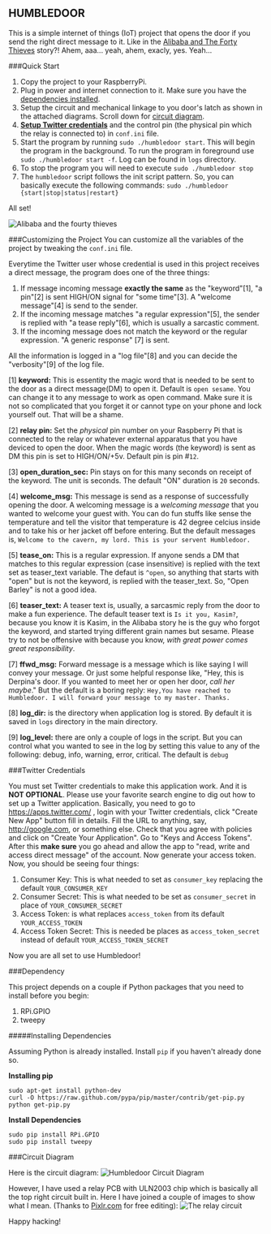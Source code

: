 HUMBLEDOOR
----------

This is a simple internet of things (IoT) project that opens the door if you send the right direct message to it. Like in the [Alibaba and The Forty Thieves](http://www.gutenberg.org/files/37679/37679-h/37679-h.htm) story?! Ahem, aaa... yeah, ahem, exacly, yes. Yeah...

###Quick Start

1. Copy the project to your RaspberryPi.
2. Plug in power and internet connection to it. Make sure you have the [dependencies installed](#dependency).
3. Setup the circuit and mechanical linkage to you door's latch as shown in the attached diagrams. Scroll down for [circuit diagram](#circuit-diagram).
4. **[Setup Twitter credentials](#twitter-credentials)** and the control pin (the physical pin which the relay is connected to) in `conf.ini` file.
5. Start the program by running `sudo ./humbledoor start`. This will begin the program in the background. To run the program in foreground use `sudo ./humbledoor start -f`. Log can be found in `logs` directory.
6. To stop the program you will need to execute `sudo ./humbledoor stop`
7. The `humbledoor` script follows the init script pattern. So, you can basically execute the following commands: `sudo ./humbledoor {start|stop|status|restart}`

All set!

![Alibaba and the fourty thieves](http://i.imgur.com/1tpIohz.jpg)

###Customizing the Project
You can customize all the variables of the project by tweaking the `conf.ini` file.

Everytime the Twitter user whose credential is used in this project receives a direct message, the program does one of the three things:

1. If message incoming message **exactly the same** as the "keyword"[1], "a pin"[2] is sent HIGH/ON signal for "some time"[3]. A "welcome message"[4] is send to the sender.
2. If the incoming message matches "a regular expression"[5], the sender is replied with "a tease reply"[6], which is usually a sarcastic comment.
3. If the incoming message does not match the keyword or the regular expression. "A generic response" [7] is sent.

All the information is logged in a "log file"[8] and you can decide the "verbosity"[9] of the log file.


[1] **keyword:** This is essentity the magic word that is needed to be sent to the door as a direct message(DM) to open it. Default is `open sesame`. You can change it to any message to work as open command. Make sure it is not so complicated that you forget it or cannot type on your phone and lock yourself out. That will be a shame.

[2] **relay pin:** Set the _physical_ pin number on your Raspberry Pi that is connected to the relay or whatever external apparatus that you have deviced to open the door. When the magic words (the keyword) is sent as DM this pin is set to HIGH/ON/+5v. Default pin is pin #`12`.

[3] **open_duration_sec:** Pin stays on for this many seconds on receipt of the keyword. The unit is seconds. The default "ON" duration is `20` seconds.

[4] **welcome_msg:** This message is send as a response of successfully opening the door. A welcoming message is a _welcoming message_ that you wanted to welcome your guest with. You can do fun stuffs like sense the temperature and tell the visitor that temperature is 42 degree celcius inside and to take his or her jacket off before entering. But the default messages is, `Welcome to the cavern, my lord. This is your servent Humbledoor.`

[5] **tease_on:** This is a regular expression. If anyone sends a DM that matches to this regular expression (case insensitive) is replied with the text set as teaser_text variable. The defaut is `^open`, so anything that starts with "open" but is not the keyword, is replied with the teaser_text. So, "Open Barley" is not a good idea.

[6] **teaser_text:** A teaser text is, usually, a sarcasmic reply from the door to make a fun experience. The default teaser text is `Is it you, Kasim?`, because you know it is Kasim, in the Alibaba story he is the guy who forgot the keyword, and started trying different grain names but sesame. Please try to not be offensive with because you know, _with great power comes great responsibility_.

[7] **ffwd_msg:** Forward message is a message which is like saying I will convey your message. Or just some helpful response like, "Hey, this is Derpina's door. If you wanted to meet her or open her door, _call her maybe_." But the default is a boring reply: `Hey,You have reached to Humbledoor. I will forward your message to my master. Thanks.`

[8] **log_dir:** is the directory when application log is stored. By default it is saved in `logs` directory in the main directory.

[9] **log_level:** there are only a couple of logs in the script. But you can control what you wanted to see in the log by setting this value to any of the following: debug, info, warning, error, critical. The default is `debug`

###Twitter Credentials

You must set Twitter credentials to make this application work. And it is **NOT OPTIONAL**. Please use your favorite search engine to dig out how to set up a Twitter application. Basically, you need to go to https://apps.twitter.com/ , login with your Twitter credentials, click "Create New App" button fill in details. Fill the URL to anything, say, http://google.com, or something else. Check that you agree with policies and click on "Create Your Application". Go to "Keys and Access Tokens". After this **make sure** you go ahead and allow the app to "read, write and access direct message" of the account. Now generate your access token. Now, you should be seeing four things:

1. Consumer Key: This is what needed to set as `consumer_key` replacing the default `YOUR_CONSUMER_KEY`
2. Consumer Secret: This is what needed to be set as `consumer_secret` in place of  `YOUR_CONSUMER_SECRET`
3. Access Token: is what replaces `access_token` from its default `YOUR_ACCESS_TOKEN`
4. Access Token Secret: This is needed be places as `access_token_secret` instead of default `YOUR_ACCESS_TOKEN_SECRET`


Now you are all set to use Humbledoor!

###Dependency

This project depends on a couple if Python packages that you need to install before you begin:

1. RPi.GPIO
2. tweepy

#####Installing Dependencies

Assuming Python is already installed. Install `pip` if you haven't already done so.

**Installing pip**

    sudo apt-get install python-dev
    curl -O https://raw.github.com/pypa/pip/master/contrib/get-pip.py
    python get-pip.py

**Install Dependencies**

    sudo pip install RPi.GPIO
    sudo pip install tweepy

###Circuit Diagram

Here is the circuit diagram:
![Humbledoor Circuit Diagram](https://rawgit.com/naishe/humbledoor/master/humbledoor_bb.svg)

However, I have used a relay PCB with ULN2003 chip which is basically all the top right circuit built in. Here I have joined a couple of images to show what I mean. (Thanks to [Pixlr.com](http://pixlr.com) for free editing):
![The relay circuit](http://i.imgur.com/k6XJmnH.png)

Happy hacking!
